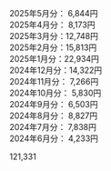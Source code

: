 2025年5月分： 6,844円  
2025年4月分： 8,173円  
2025年3月分：12,748円  
2025年2月分：15,813円  
2025年1月分：22,934円  
2024年12月分：14,322円  
2024年11月分： 7,266円  
2024年10月分： 5,830円  
2024年9月分： 6,503円  
2024年8月分： 8,827円  
2024年7月分： 7,838円  
2024年6月分： 4,233円

121,331
